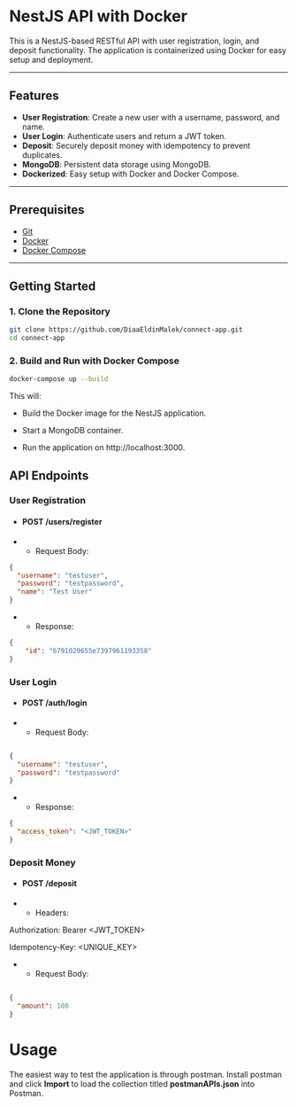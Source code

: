 # NestJS API with Docker

This is a NestJS-based RESTful API with user registration, login, and deposit functionality. The application is containerized using Docker for easy setup and deployment.

---

## Features
- **User Registration**: Create a new user with a username, password, and name.
- **User Login**: Authenticate users and return a JWT token.
- **Deposit**: Securely deposit money with idempotency to prevent duplicates.
- **MongoDB**: Persistent data storage using MongoDB.
- **Dockerized**: Easy setup with Docker and Docker Compose.

---

## Prerequisites
- [Git](https://git-scm.com/)
- [Docker](https://docs.docker.com/get-docker/)
- [Docker Compose](https://docs.docker.com/compose/install/)

---

## Getting Started

### 1. Clone the Repository
```bash
git clone https://github.com/DiaaEldinMalek/connect-app.git
cd connect-app
```


### 2. Build and Run with Docker Compose

```bash
docker-compose up --build
```

This will:

- Build the Docker image for the NestJS application.

- Start a MongoDB container.

- Run the application on http://localhost:3000.


## API Endpoints
### User Registration
- #### POST /users/register

- - Request Body:

```json
{
  "username": "testuser",
  "password": "testpassword",
  "name": "Test User"
}
```

- - Response:
```json
{
    "id": "6791029655e7397961193358"
}
```

### User Login
- #### POST /auth/login

- - Request Body:

```json

{
  "username": "testuser",
  "password": "testpassword"
}
```
- - Response:

```json
{
  "access_token": "<JWT_TOKEN>"
}
```

### Deposit Money
- #### POST /deposit

- - Headers:

Authorization: Bearer <JWT_TOKEN>

Idempotency-Key: <UNIQUE_KEY>

- - Request Body:

```json

{
  "amount": 100
}
```

# Usage
The easiest way to test the application is through postman. Install postman and click **Import** to load the collection titled **postmanAPIs.json** into Postman.